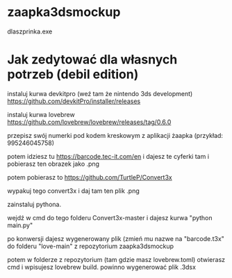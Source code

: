 # zaapka3dsmockup
dlaszprinka.exe

# Jak zedytować dla własnych potrzeb (debil edition)

instaluj kurwa devkitpro (weź tam że nintendo 3ds development) https://github.com/devkitPro/installer/releases

instaluj kurwa lovebrew https://github.com/lovebrew/lovebrew/releases/tag/0.6.0

przepisz swój numerki pod kodem kreskowym z aplikacji żaapka (przykład: 995246045758)

potem idziesz tu https://barcode.tec-it.com/en i dajesz te cyferki tam i pobierasz ten obrazek jako .png

potem pobierasz to https://github.com/TurtleP/Convert3x

wypakuj tego convert3x i daj tam ten plik .png 

zainstaluj pythona.

wejdź w cmd do tego folderu Convert3x-master i dajesz kurwa "python main.py"

po konwersji dajesz wygenerowany plik (zmień mu nazwe na "barcode.t3x" do folderu "love-main" z repozytorium zaapka3dsmockup

potem w folderze z repozytorium (tam gdzie masz lovebrew.toml) otwierasz cmd i wpisujesz lovebrew build. powinno wygenerować plik .3dsx


